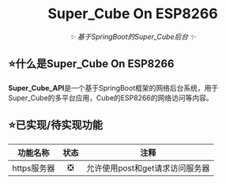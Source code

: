 <div align="center">

# Super_Cube On ESP8266

_✨ 基于SpringBoot的Super_Cube后台 ✨_

</div>

## ⭐什么是Super_Cube On ESP8266

**Super_Cube_API**是一个基于SpringBoot框架的网络后台系统，用于Super_Cube的多平台应用，Cube的ESP8266的网络访问等内容。

## ⭐已实现/待实现功能

|   功能名称   | 状态 |         注释          |
|:--------:|:--:|:-------------------:|
| https服务器 | ❎  | 允许使用post和get请求访问服务器 |

